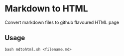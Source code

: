 # Markdown to HTML
Convert markdown files to github flavoured HTML page

## Usage
```
bash mdtohtml.sh <filename.md>
```

